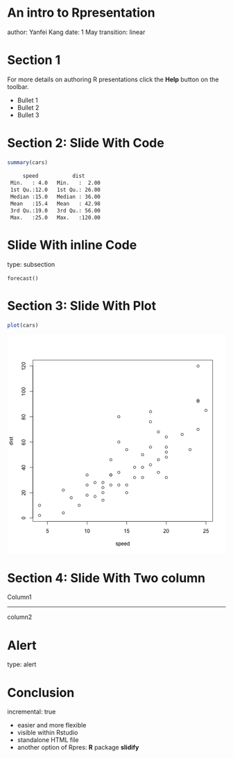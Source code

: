 An intro to Rpresentation
========================================================
author: Yanfei Kang
date: 1 May
transition: linear

Section 1
========================================================


For more details on authoring R presentations click the
**Help** button on the toolbar.

- Bullet 1
- Bullet 2
- Bullet 3

Section 2: Slide With Code
========================================================



```r
summary(cars)
```

```
     speed           dist       
 Min.   : 4.0   Min.   :  2.00  
 1st Qu.:12.0   1st Qu.: 26.00  
 Median :15.0   Median : 36.00  
 Mean   :15.4   Mean   : 42.98  
 3rd Qu.:19.0   3rd Qu.: 56.00  
 Max.   :25.0   Max.   :120.00  
```

Slide With inline Code
========================================================
type: subsection

`forecast()`

Section 3: Slide With Plot
========================================================



```r
plot(cars)
```

<img src="RpresIntro-figure/unnamed-chunk-2-1.png" title="plot of chunk unnamed-chunk-2" alt="plot of chunk unnamed-chunk-2" style="display: block; margin: auto;" />

Section 4: Slide With Two column
========================================================

Column1
***
column2


Alert
========================================================
type: alert

Conclusion
========================================================
incremental: true

- easier and more flexible
- visible within Rstudio
- standalone HTML file
- another option of Rpres: **R** package **slidify**
